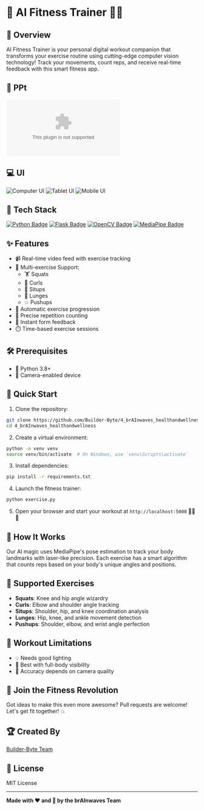 
# 💪 AI Fitness Trainer 🏋️‍♀️

## 🌟 Overview
AI Fitness Trainer is your personal digital workout companion that transforms your exercise routine using cutting-edge computer vision technology! Track your movements, count reps, and receive real-time feedback with this smart fitness app.

## 📜 PPt
![PPT](FitSync-AIfinal.pptx)

## 💻 UI
![Computer UI](ui/computer.png)
![Tablet UI](ui/tab.png)
![Mobile UI](ui/mobile.png)

## 🚀 Tech Stack
[![Python Badge](https://img.shields.io/badge/-Python-3776AB?style=for-the-badge&labelColor=black&logo=python&logoColor=3776AB)](#)
[![Flask Badge](https://img.shields.io/badge/-Flask-000000?style=for-the-badge&labelColor=white&logo=flask&logoColor=000000)](#)
[![OpenCV Badge](https://img.shields.io/badge/-OpenCV-5C3EE8?style=for-the-badge&labelColor=white&logo=opencv&logoColor=5C3EE8)](#)
[![MediaPipe Badge](https://img.shields.io/badge/-MediaPipe-4285F4?style=for-the-badge&labelColor=black&logo=google&logoColor=4285F4)](#)

## ✨ Features
- 📹 Real-time video feed with exercise tracking
- 💯 Multi-exercise Support:
  - 🏋️ Squats
  - 💪 Curls
  - 🧘 Situps
  - 🏃 Lunges
  - 💥 Pushups
- 🔄 Automatic exercise progression
- 🔢 Precise repetition counting
- 💬 Instant form feedback
- ⏱️ Time-based exercise sessions

## 🛠️ Prerequisites
- 🐍 Python 3.8+
- 📸 Camera-enabled device

## 🚦 Quick Start
1. Clone the repository:
```bash
git clone https://github.com/Builder-Byte/4_brAInwaves_healthandwellness.git
cd 4_brAInwaves_healthandwellness
```
2. Create a virtual environment:
```bash
python -m venv venv
source venv/bin/activate  # On Windows, use `venv\Scripts\activate`
```
3. Install dependencies:
```bash
pip install -r requirements.txt
```
4. Launch the fitness trainer:
```bash
python exercise.py
```
5. Open your browser and start your workout at `http://localhost:5000` 🏃‍♂️💨

## 🤖 How It Works
Our AI magic uses MediaPipe's pose estimation to track your body landmarks with laser-like precision. Each exercise has a smart algorithm that counts reps based on your body's unique angles and positions.

## 💪 Supported Exercises
- **Squats**: Knee and hip angle wizardry
- **Curls**: Elbow and shoulder angle tracking
- **Situps**: Shoulder, hip, and knee coordination analysis
- **Lunges**: Hip, knee, and ankle movement detection
- **Pushups**: Shoulder, elbow, and wrist angle perfection

## 🚧 Workout Limitations
- 💡 Needs good lighting
- 👀 Best with full-body visibility
- 📸 Accuracy depends on camera quality

## 🤝 Join the Fitness Revolution
Got ideas to make this even more awesome? Pull requests are welcome! Let's get fit together! 💥

## 🏆 Created By
[Builder-Byte Team](https://github.com/Builder-Byte)

## 📜 License
MIT License

---
**Made with ❤️ and 🧠 by the brAInwaves Team**

